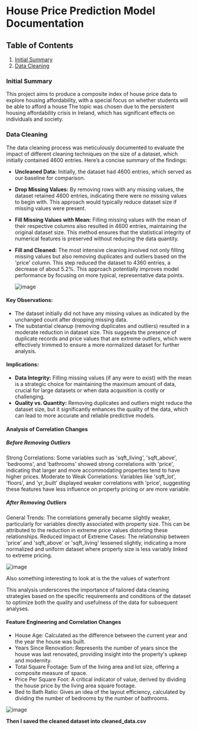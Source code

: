 
# House Price Prediction Model Documentation

## Table of Contents
1. [Initial Summary](#initial-summary)
2. [Data Cleaning](#data-cleaning)



### Initial Summary<a name="initial-summary"></a>
This project aims to produce a composite index of house price data to explore housing affordability, with a special focus on whether students will be able to afford a house The topic was chosen due to the persistent housing affordability crisis in Ireland, which has significant effects on individuals and society.

### Data Cleaning<a name="data-cleaning"></a>



The data cleaning process was meticulously documented to evaluate the impact of different cleaning techniques on the size of a dataset, which initially contained 4600 entries. Here’s a concise summary of the findings:

- **Uncleaned Data:** Initially, the dataset had 4600 entries, which served as our baseline for comparison.
  
- **Drop Missing Values:** By removing rows with any missing values, the dataset retained 4600 entries, indicating there were no missing values to begin with. This approach would typically reduce dataset size if missing values were present.

- **Fill Missing Values with Mean:** Filling missing values with the mean of their respective columns also resulted in 4600 entries, maintaining the original dataset size. This method ensures that the statistical integrity of numerical features is preserved without reducing the data quantity.

- **Fill and Cleaned:** The most intensive cleaning involved not only filling missing values but also removing duplicates and outliers based on the 'price' column. This step reduced the dataset to 4360 entries, a decrease of about 5.2%. This approach potentially improves model performance by focusing on more typical, representative data points.

  ![image](https://github.com/Ferreter/House-Price-Prediction-Model/assets/31386281/ea5d7e52-8219-4dcd-afa4-d8e15f0eede7)


#### Key Observations:
- The dataset initially did not have any missing values as indicated by the unchanged count after dropping missing data.
- The substantial cleanup (removing duplicates and outliers) resulted in a moderate reduction in dataset size. This suggests the presence of duplicate records and price values that are extreme outliers, which were effectively trimmed to ensure a more normalized dataset for further analysis.

#### Implications:
- **Data Integrity:** Filling missing values (if any were to exist) with the mean is a strategic choice for maintaining the maximum amount of data, crucial for large datasets or when data acquisition is costly or challenging.
- **Quality vs. Quantity:** Removing duplicates and outliers might reduce the dataset size, but it significantly enhances the quality of the data, which can lead to more accurate and reliable predictive models.



#### Analysis of Correlation Changes
##### Before Removing Outliers
Strong Correlations: Some variables such as 'sqft_living', 'sqft_above', 'bedrooms', and 'bathrooms' showed strong correlations with 'price', indicating that larger and more accommodating properties tend to have higher prices.
Moderate to Weak Correlations: Variables like 'sqft_lot', 'floors', and 'yr_built' displayed weaker correlations with 'price', suggesting these features have less influence on property pricing or are more variable.
##### After Removing Outliers
General Trends: The correlations generally became slightly weaker, particularly for variables directly associated with property size. This can be attributed to the reduction in extreme price values distorting these relationships.
Reduced Impact of Extreme Cases: The relationship between 'price' and 'sqft_above' or 'sqft_living' lessened slightly, indicating a more normalized and uniform dataset where property size is less variably linked to extreme pricing.

![image](https://github.com/Ferreter/House-Price-Prediction-Model/assets/31386281/da23434d-d839-4dec-af2c-1f20f6e20df3)

Also something interesting to look at is the the values of waterfront 


This analysis underscores the importance of tailored data cleaning strategies based on the specific requirements and conditions of the dataset to optimize both the quality and usefulness of the data for subsequent analyses.

#### Feature Engineering and Correlation Changes 

- House Age: Calculated as the difference between the current year and the year the house was built.
- Years Since Renovation: Represents the number of years since the house was last renovated, providing insight into the property's upkeep and modernity.
- Total Square Footage: Sum of the living area and lot size, offering a composite measure of space.
- Price Per Square Foot: A critical indicator of value, derived by dividing the house price by the living area square footage.
- Bed to Bath Ratio: Gives an idea of the layout efficiency, calculated by dividing the number of bedrooms by the number of bathrooms.

![image](https://github.com/Ferreter/House-Price-Prediction-Model/assets/31386281/179b2728-ff7e-4100-91f9-d775ecef7872)


**Then I saved the cleaned dataset into cleaned_data.csv**

